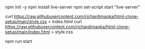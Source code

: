 npm init -y
npm install live-server
npm set-script start "live-server"

curl https://raw.githubusercontent.com/richardimaoka/html-clone-setup/main/style.css > index.html
curl https://raw.githubusercontent.com/richardimaoka/html-clone-setup/main/index.html > style.css

npm run start
